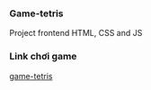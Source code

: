 ### Game-tetris
Project frontend 
HTML, CSS and JS
### Link chơi game
[game-tetris](https://yondraco.github.io/game-tetris/)

